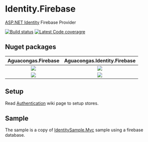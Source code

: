 # Identity.Firebase
[ASP.NET Identity](https://github.com/aspnet/identity) Firebase Provider

[![Build status](https://ci.appveyor.com/api/projects/status/h3n8dna94b156o58/branch/develop?svg=true)](https://ci.appveyor.com/project/aguacongas/identity-firebase)
[![Latest Code coveragre](https://aguacongas.github.io/Identity.Firebase/latest/badge_linecoverage.svg)](https://aguacongas.github.io/Identity.Firebase/latest)

Nuget packages
--------------
|Aguacongas.Firebase|Aguacongas.Identity.Firebase|
|:------:|:------:|
[![][Aguacongas.Firebase-badge]][Aguacongas.Firebase-nuget]|[![][Aguacongas.Identity.Firebase-badge]][Aguacongas.Identity.Firebase-nuget]|
[![][Aguacongas.Firebase-downloadbadge]][Aguacongas.Firebase-nuget]|[![][Aguacongas.Identity.Firebase-downloadbadge]][Aguacongas.Identity.Firebase-nuget]|


[Aguacongas.Firebase-badge]: https://img.shields.io/nuget/v/Aguacongas.Firebase.svg
[Aguacongas.Firebase-downloadbadge]: https://img.shields.io/nuget/dt/Aguacongas.Firebase.svg
[Aguacongas.Firebase-nuget]: https://www.nuget.org/packages/Aguacongas.Firebase/

[Aguacongas.Identity.Firebase-badge]: https://img.shields.io/nuget/v/Aguacongas.Identity.Firebase.svg
[Aguacongas.Identity.Firebase-downloadbadge]: https://img.shields.io/nuget/dt/Aguacongas.Identity.Firebase.svg
[Aguacongas.Identity.Firebase-nuget]: https://www.nuget.org/packages/Aguacongas.Identity.Firebase/



## Setup

Read [Authentication](https://github.com/aguacongas/Identity.Firebase/wiki/Authentication) wiki page to setup stores.

## Sample

The sample is a copy of [IdentitySample.Mvc](https://github.com/aspnet/Identity/tree/dev/samples/IdentitySample.Mvc) sample using a firebase database.  

